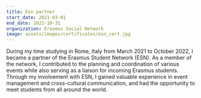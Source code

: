 ```yaml
---
title: Esn partner
start_date: 2021-03-01
end_date: 2022-10-31
organization: Erasmus Social Network
image: assets/images/certificates/esn_cert.jpg
---
```

During my time studying in Rome, Italy from March 2021 to October 2022, I became a partner of the Erasmus Student Network (ESN). As a member of the network, I contributed to the planning and coordination of various events while also serving as a liaison for incoming Erasmus students. Through my involvement with ESN, I gained valuable experience in event management and cross-cultural communication, and had the opportunity to meet students from all around the world.
